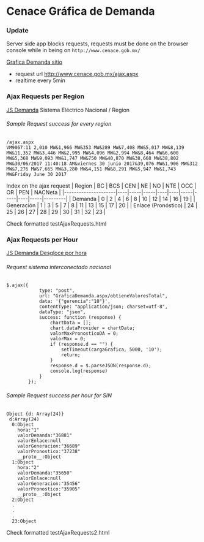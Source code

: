 # Cenace Gráfica de Demanda

### Update
Server side app blocks requests, requests must be done on the browser console while in being on `http://www.cenace.gob.mx/`

[Grafica Demanda sitio](http://www.cenace.gob.mx/GraficaDemanda.aspx)
 - request url http://www.cenace.gob.mx/ajax.aspx
 - realtime every 5min

### Ajax Requests per Region
 [JS Demanda](http://www.cenace.gob.mx/scripts/funcionesIndex.js) Sistema Eléctrico Nacional / Region

###### Sample Request success for every region
```
/ajax.aspx
VM9067:11 2,010 MW&1,966 MW&353 MW&289 MW&7,408 MW&5,017 MW&8,139 MW&11,352 MW&3,446 MW&2,995 MW&4,096 MW&2,994 MW&8,464 MW&6,600 MW&5,368 MW&9,093 MW&1,747 MW&750 MW&40,870 MW&38,668 MW&38,802 MW&30/06/2017 11:40:18 AM&viernes 30 junio 2017&39,076 MW&1,906 MW&312 MW&7,276 MW&7,665 MW&3,280 MW&4,151 MW&8,291 MW&5,947 MW&1,743 MW&Friday June 30 2017
```
Index on the ajax request
| Region              | BC | BCS | CEN | NE | NO | NTE | OCC | OR | PEN | NACNeta |
|---------------------|----|-----|-----|----|----|-----|-----|----|-----|---------|
| Demanda             | 0  | 2   | 4   | 6  | 8  | 10  | 12  | 14 | 16  | 19      |
| Generación          | 1  | 3   | 5   | 7  | 8  | 11  | 13  | 15 | 17  | 20      |
| Enlace (Pronóstico) | 24 | 25  | 26  | 27 | 28 | 29  | 30  | 31 | 32  | 23      |

 Check formatted testAjaxRequests.html

### Ajax Requests per Hour
[JS Demanda Desgloce por hora](http://www.cenace.gob.mx/scripts/funcionesGrafica.js)
###### Request sistema interconectado nacional
```
$.ajax({
            type: "post",
            url: "GraficaDemanda.aspx/obtieneValoresTotal",
            data: '{"gerencia":"10"}',
            contentType: "application/json; charset=utf-8",
            dataType: "json",
            success: function (response) {
                chartData = [];
                chart.dataProvider = chartData;
                valorMaxPronosticoDA = 0;
                valorMax = 0;
                if (response.d == "") {
                    setTimeout(cargaGrafica, 5000, '10');
                    return;
                }
                response.d = $.parseJSON(response.d);
				console.log(response)                
            }
        });
```
###### Sample Request success per hour for SIN
```
Object {d: Array(24)}
 d:Array(24)
  0:Object
    hora:"1"
    valorDemanda:"36881"
    valorEnlace:null
    valorGeneracion:"36689"
    valorPronostico:"37238"
    __proto__:Object
  1:Object
    hora:"2"
    valorDemanda:"35650"
    valorEnlace:null
    valorGeneracion:"35456"
    valorPronostico:"35905"
    __proto__:Object
  2:Object
  .
  .
  .
  23:Object
```
Check formatted testAjaxRequests2.html
